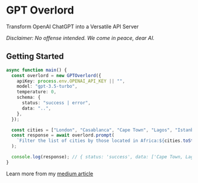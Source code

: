 # GPT Overlord

Transform OpenAI ChatGPT into a Versatile API Server

_Disclaimer: No offense intended. We come in peace, dear AI._

## Getting Started

```typescript
async function main() {
  const overlord = new GPTOverlord({
    apiKey: process.env.OPENAI_API_KEY || "",
    model: "gpt-3.5-turbo",
    temperature: 0,
    schema: {
      status: "success | error",
      data: "..",
    },
  });

  const cities = ["London", "Casablanca", "Cape Town", "Lagos", "Istanbul"];
  const response = await overlord.prompt(
    `Filter the list of cities by those located in Africa:${cities.toString()}`
  );

  console.log(response); // { status: 'success', data: ['Cape Town, Lagos', 'Casablanca'] }
}
```

Learn more from my [medium article](https://mosquid.medium.com/using-chatgpt-as-a-backend-8e675094e7b4)
